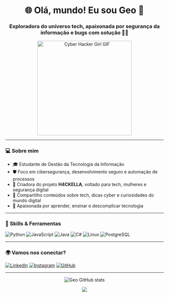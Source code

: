 <h1 align="center">🌐 Olá, mundo! Eu sou Geo 👾</h1>
<h3 align="center">Exploradora do universo tech, apaixonada por segurança da informação e bugs com solução 🔐🐞</h3>

<p align="center">
  <img src="https://media.giphy.com/media/qgQUggAC3Pfv687qPC/giphy.gif" width="300" alt="Cyber Hacker Girl GIF">
</p>

---

### 💻 Sobre mim

- 🎓 Estudante de Gestão da Tecnologia da Informação 
- 🛡️ Foco em cibersegurança, desenvolvimento seguro e automação de processos  
- 🚀 Criadora do projeto **H4CKELLA**, voltado para tech, mulheres e segurança digital  
- 💬 Compartilho conteúdos sobre tech, dicas cyber e curiosidades do mundo digital  
- 👾 Apaixonada por aprender, ensinar e descomplicar tecnologia

---

### 🧠 Skills & Ferramentas

![Python](https://img.shields.io/badge/-Python-333?style=for-the-badge&logo=python)
![JavaScript](https://img.shields.io/badge/-JavaScript-333?style=for-the-badge&logo=javascript)
![Java](https://img.shields.io/badge/-Java-333?style=for-the-badge&logo=java)
![C#](https://img.shields.io/badge/-CSharp-333?style=for-the-badge&logo=c-sharp)
![Linux](https://img.shields.io/badge/-Linux-333?style=for-the-badge&logo=linux)
![PostgreSQL](https://img.shields.io/badge/-PostgreSQL-333?style=for-the-badge&logo=postgresql)

---

### 🌍 Vamos nos conectar?

[![LinkedIn](https://img.shields.io/badge/-LinkedIn-blue?style=for-the-badge&logo=linkedin&logoColor=white)](https://linkedin.com/in/seu-link)
[![Instagram](https://img.shields.io/badge/-@h4ckella-E4405F?style=for-the-badge&logo=instagram&logoColor=white)](https://instagram.com/seu-insta)
[![GitHub](https://img.shields.io/badge/-GitHub_Portfólio-333?style=for-the-badge&logo=github)](https://github.com/seu-usuario)

---

<p align="center">
  <img src="https://github-readme-stats.vercel.app/api?username=seu-usuario&show_icons=true&theme=radical" alt="Geo GitHub stats"/>
</p>

<p align="center">
  <img src="https://readme-typing-svg.herokuapp.com?color=00FFAA&size=20&center=true&vCenter=true&width=500&lines=Stay+curious...+Stay+cyber!" />
</p>
